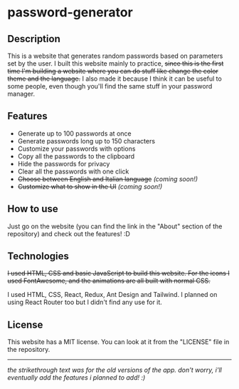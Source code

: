 # password-generator

## Description
This is a website that generates random passwords based on parameters set by the user. I built this website mainly to practice, ~~since this is the first time I'm building a website where you can do stuff like change the color theme and the language.~~
I also made it because I think it can be useful to some people, even though you'll find the same stuff in your password manager.

## Features
* Generate up to 100 passwords at once
* Generate passwords long up to 150 characters
* Customize your passwords with options
* Copy all the passwords to the clipboard
* Hide the passwords for privacy
* Clear all the passwords with one click
* ~~Choose between English and Italian language~~ *(coming soon!)*
* ~~Customize what to show in the UI~~ *(coming soon!)*

## How to use
Just go on the website (you can find the link in the "About" section of the repository) and check out the features! :D

## Technologies
~~I used HTML, CSS and basic JavaScript to build this website. For the icons I used FontAwesome, and the animations are all built with normal CSS.~~

I used HTML, CSS, React, Redux, Ant Design and Tailwind. I planned on using React Router too but I didn't find any use for it.

## License
This website has a MIT license. You can look at it from the "LICENSE" file in the repository.

***
*the strikethrough text was for the old versions of the app. don't worry, i'll eventually add the features i planned to add! :)*